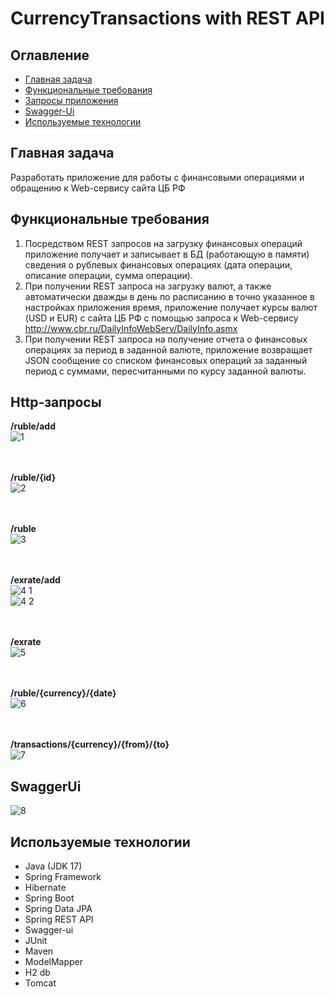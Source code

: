 # CurrencyTransactions with REST API

## Оглавление
* [Главная задача](#главная-задача)
* [Функциональные требования](#функциональные-требования)
* [Запросы приложения](#http-запросы)
* [Swagger-Ui](#SwaggerUi)
* [Используемые технологии](#используемые-технологии)

## Главная задача
Разработать приложение для работы с финансовыми операциями и обращению к Web-сервису сайта ЦБ РФ </br>

## Функциональные требования
1) Посредством REST запросов на загрузку финансовых операций приложение получает и записывает в БД (работающую в памяти) сведения о рублевых финансовых операциях (дата операции, описание операции, сумма операции). </br>
2) При получении REST запроса на загрузку валют, а также автоматически дважды в день по расписанию в точно указанное в настройках приложения время, приложение получает курсы валют (USD и EUR) с сайта ЦБ РФ с помощью запроса к Web-сервису http://www.cbr.ru/DailyInfoWebServ/DailyInfo.asmx </br>
3) При получении REST запроса на получение отчета о финансовых операциях за период в заданной валюте, приложение возвращает JSON сообщение со списком финансовых операций за заданный период с суммами, пересчитанными по курсу заданной валюты. </br>

## Http-запросы
__/ruble/add__   
![1](https://github.com/necha143/CurrencyTransactions/assets/113212609/e7e1b5f3-4312-4cdf-8bee-f0f8eac4fe93)

</br></br>
__/ruble/{id}__   
![2](https://github.com/necha143/CurrencyTransactions/assets/113212609/92132717-c5a9-4da6-a7a6-99e74e0eb686)

</br></br>
__/ruble__   
![3](https://github.com/necha143/CurrencyTransactions/assets/113212609/c986806a-7eff-4171-865b-269b18482b8d)

</br></br>
__/exrate/add__   
![4 1](https://github.com/necha143/CurrencyTransactions/assets/113212609/365d7070-d487-458a-b523-3c8cab1da5e9)
</br>
![4 2](https://github.com/necha143/CurrencyTransactions/assets/113212609/c010be50-8127-4470-a7bb-b6ef90b6100f)

</br></br>
__/exrate__  
![5](https://github.com/necha143/CurrencyTransactions/assets/113212609/5e52be29-e755-47ee-be8d-fa09b9e2a1b0)

</br></br>
__/ruble/{currency}/{date}__   
![6](https://github.com/necha143/CurrencyTransactions/assets/113212609/e2dc89a2-2192-4eae-9cab-32c44feed534)

</br></br>
__/transactions/{currency}/{from}/{to}__   
![7](https://github.com/necha143/CurrencyTransactions/assets/113212609/b4775a64-ee99-4a5c-b8d3-9cc42b9de560)
</br>

## SwaggerUi
![8](https://github.com/necha143/CurrencyTransactions/assets/113212609/a85672b5-97fb-4a1e-9af5-bccb4ab5e379)

## Используемые технологии 
* Java (JDK 17)
* Spring Framework
* Hibernate
* Spring Boot
* Spring Data JPA
* Spring REST API
* Swagger-ui
* JUnit
* Maven
* ModelMapper
* H2 db
* Tomcat
